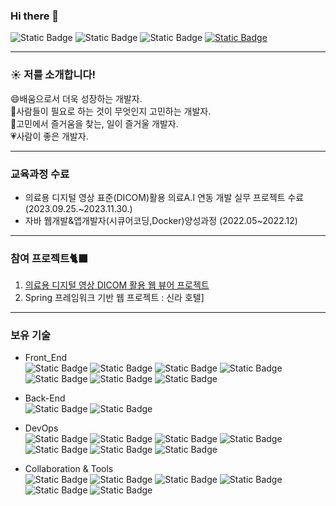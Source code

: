 ### Hi there 👋
![Static Badge](https://img.shields.io/badge/:민재-blue)
![Static Badge](https://img.shields.io/badge/:안녕하세요-pupple)
![Static Badge](https://img.shields.io/badge/:반갑습니다-violet)
[![Static Badge](https://img.shields.io/badge/메일주소-yellow?style=flag-square&logo=Google&logoColor=white)](mailto:rudwnd88@google.com)

<!-- ![Static Badge](https://img.shields.io/badge/:내용-색) 
https://github.com/badges/shields
https://img.shields.io/badges/static-badge
https://simpleicons.org/
보유기술란을 뱃지를 이용해서 하면 좋다
-->


<!--
**minlano/minlano** is a ✨ _special_ ✨ repository because its `README.md` (this file) appears on your GitHub profile.

Here are some ideas to get you started:

- 🔭 I’m currently working on ...
- 🌱 I’m currently learning ...
- 👯 I’m looking to collaborate on ...
- 🤔 I’m looking for help with ...
- 💬 Ask me about ...
- 📫 How to reach me: ...
- 😄 Pronouns: ...
- ⚡ Fun fact: ...
-->


---

### :sunny: 저를 소개합니다!
:smile:배움으로서 더욱 성장하는 개발자. <br>
:open_hands:사람들이 필요로 하는 것이 무엇인지 고민하는 개발자.  <br>
 :rose:고민에서 즐거움을 찾는, 일이 즐거울 개발자. <br>
:heartpulse:사람이 좋은 개발자. <br>

---

### 교육과정 수료
* 의료용 디지털 영상 표준(DICOM)활용 의료A.I 연동 개발 실무 프로젝트 수료(2023.09.25.~2023.11.30.)
* 자바 웹개발&앱개발자(시큐어코딩,Docker)양성과정 (2022.05~2022.12)

---

### 참여 프로젝트🐈‍⬛
1. [의료용 디지털 영상 DICOM 활용 웹 뷰어 프로젝트](https://github.com/jonghechoi?tab=projects)
2. Spring 프레임워크 기반 웹 프로젝트 : 신라 호텔]
---

### 보유 기술
* Front_End<br/>
![Static Badge](https://img.shields.io/badge/HTML5-red?style=flag-square&logo=HTML5&logoColor=white)
![Static Badge](https://img.shields.io/badge/CSS-blue?style=flag-square&logo=CSS3&logoColor=white)
![Static Badge](https://img.shields.io/badge/json-6DB33F?style=flag-square&logo=JSON&logoColor=white)
![Static Badge](https://img.shields.io/badge/JQUERY-black?style=flag-square&logo=JQUERY&logoColor=white)
![Static Badge](https://img.shields.io/badge/AJAX-blue?style=flag-square&logo=ajv&logoColor=white)
![Static Badge](https://img.shields.io/badge/JSP-red?style=flag-square&logo=coffeescript&logoColor=white)
![Static Badge](https://img.shields.io/badge/JSTL-blue?style=flag-square&logo=stitcher&logoColor=white)

* Back-End<br/>
![Static Badge](https://img.shields.io/badge/Java-red?style=flag-square&logo=coffeescript&logoColor=white)
![Static Badge](https://img.shields.io/badge/Javascript-yellow?style=flag-square&logo=Javascript&logoColor=white)

* DevOps<br/>
![Static Badge](https://img.shields.io/badge/github-6DB33F?style=flag-square&logo=github&logoColor=black)
![Static Badge](https://img.shields.io/badge/MYSQL-blue?style=flag-square&logo=MYSQL&logoColor=white)
![Static Badge](https://img.shields.io/badge/Oracle-red?style=flag-square&logo=Oracle&logoColor=white)
![Static Badge](https://img.shields.io/badge/Gradle-black?style=flag-square&logo=Gradle&logoColor=white)
![Static Badge](https://img.shields.io/badge/Maven-red?style=flag-square&logo=apachemaven&logoColor=white)
![Static Badge](https://img.shields.io/badge/Redis-red?style=flag-square&logo=Redis&logoColor=white)
![Static Badge](https://img.shields.io/badge/Docker-blue?style=flag-square&logo=Docker&logoColor=white)

* Collaboration & Tools<br/>
![Static Badge](https://img.shields.io/badge/Spring-6DB33F?style=flag-square&logo=Spring&logoColor=white)
![Static Badge](https://img.shields.io/badge/SpringBoot-6DB33F?style=flag-square&logo=SpringBoot&logoColor=white)
![Static Badge](https://img.shields.io/badge/androidstudio-6DB33F?style=flag-square&logo=androidstudio&logoColor=white)
![Static Badge](https://img.shields.io/badge/Mybatis-black?style=flag-square&logo=bower&logoColor=white)
![Static Badge](https://img.shields.io/badge/visualstudiocode-blue?style=flag-square&logo=visualstudiocode&logoColor=white)
![Static Badge](https://img.shields.io/badge/intellijidea-black?style=flag-square&logo=intellijidea&logoColor=white)

